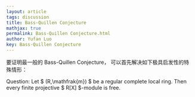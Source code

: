 ```yaml
---
layout: article
tags: discussion
title: Bass-Quillen Conjecture
mathjax: true
permalink: Bass-Quillen Conjecture.html
author: Yufan Luo
key: Bass-Quillen Conjecture
---
```

要证明最一般的 Bass-Quillen Conjecture， 可以首先解决如下极具启发性的特殊情形：

Question: Let $ (R,\mathfrak{m}) $ be a regular complete local ring. Then every finite projective $ R[X] $-module is free.
